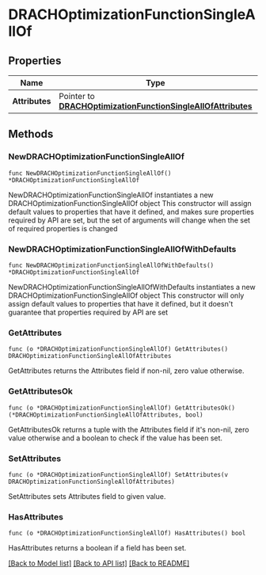 # DRACHOptimizationFunctionSingleAllOf

## Properties

Name | Type | Description | Notes
------------ | ------------- | ------------- | -------------
**Attributes** | Pointer to [**DRACHOptimizationFunctionSingleAllOfAttributes**](DRACHOptimizationFunctionSingleAllOfAttributes.md) |  | [optional] 

## Methods

### NewDRACHOptimizationFunctionSingleAllOf

`func NewDRACHOptimizationFunctionSingleAllOf() *DRACHOptimizationFunctionSingleAllOf`

NewDRACHOptimizationFunctionSingleAllOf instantiates a new DRACHOptimizationFunctionSingleAllOf object
This constructor will assign default values to properties that have it defined,
and makes sure properties required by API are set, but the set of arguments
will change when the set of required properties is changed

### NewDRACHOptimizationFunctionSingleAllOfWithDefaults

`func NewDRACHOptimizationFunctionSingleAllOfWithDefaults() *DRACHOptimizationFunctionSingleAllOf`

NewDRACHOptimizationFunctionSingleAllOfWithDefaults instantiates a new DRACHOptimizationFunctionSingleAllOf object
This constructor will only assign default values to properties that have it defined,
but it doesn't guarantee that properties required by API are set

### GetAttributes

`func (o *DRACHOptimizationFunctionSingleAllOf) GetAttributes() DRACHOptimizationFunctionSingleAllOfAttributes`

GetAttributes returns the Attributes field if non-nil, zero value otherwise.

### GetAttributesOk

`func (o *DRACHOptimizationFunctionSingleAllOf) GetAttributesOk() (*DRACHOptimizationFunctionSingleAllOfAttributes, bool)`

GetAttributesOk returns a tuple with the Attributes field if it's non-nil, zero value otherwise
and a boolean to check if the value has been set.

### SetAttributes

`func (o *DRACHOptimizationFunctionSingleAllOf) SetAttributes(v DRACHOptimizationFunctionSingleAllOfAttributes)`

SetAttributes sets Attributes field to given value.

### HasAttributes

`func (o *DRACHOptimizationFunctionSingleAllOf) HasAttributes() bool`

HasAttributes returns a boolean if a field has been set.


[[Back to Model list]](../README.md#documentation-for-models) [[Back to API list]](../README.md#documentation-for-api-endpoints) [[Back to README]](../README.md)


